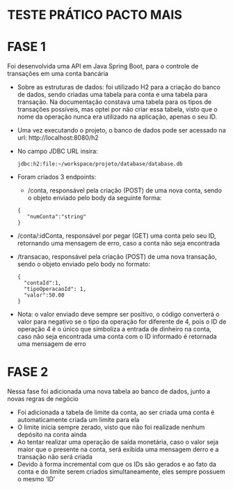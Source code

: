 # TESTE PRÁTICO PACTO MAIS

# FASE 1
Foi desenvolvida uma API em Java Spring Boot, para o controle de transações em uma conta bancária

* Sobre as estruturas de dados: foi utilizado H2 para a criação do banco de dados, sendo criadas uma tabela para conta e uma tabela para transação. Na documentação constava uma tabela para os tipos de transações possíveis, mas optei por não criar essa tabela, visto que o nome da operação nunca era utilizado na aplicação, apenas o seu ID.
* Uma vez executando o projeto, o banco de dados pode ser acessado na url: http://localhost:8080/h2
* No campo JDBC URL insira:
  ```
  jdbc:h2:file:~/workspace/projeto/database/database.db
  ```
* Foram criados 3 endpoints:
  * /conta, responsável pela criação (POST) de uma nova conta, sendo o objeto enviado pelo body da seguinte forma:
  
  ```
  {
     "numConta":"string"
  }
  ```
* /conta/:idConta, responsável por pegar (GET) uma conta pelo seu ID, retornando uma mensagem de erro, caso a conta não seja encontrada
* /transacao, responsável pela criação (POST) de uma nova transação, sendo o objeto enviado pelo body no formato:

  ```
  {
    "contaId":1,
    "tipoOperacaoId": 1,
    "valor":50.00
  }
  ```
* Nota: o valor enviado deve sempre ser positivo, o código converterá o valor para negativo se o tipo da operação for diferente de 4, pois o ID de operação 4 é o único que simboliza a entrada de dinheiro na conta, caso não seja encontrada uma conta com o ID  informado é retornada uma mensagem de erro

# FASE 2
Nessa fase foi adicionada uma nova tabela ao banco de dados, junto a novas regras de negócio

* Foi adicionada a tabela de limite da conta, ao ser criada uma conta é automaticamente criada um limite para ela
* O limite inicia sempre zerado, visto que não foi realizade nenhum depósito na conta ainda
* Ao tentar realizar uma operação de saída monetária, caso o valor seja maior que o presente na conta, será exibida uma mensagem derro e a transação não será criada
* Devido à forma incremental com que os IDs são gerados e ao fato da conta e do limite serem criados simultaneamente, eles sempre possuem o mesmo ‘ID’
